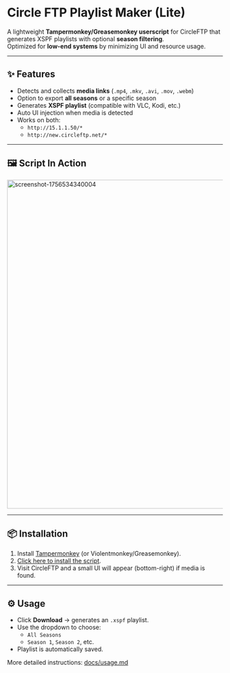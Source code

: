 # Circle FTP Playlist Maker (Lite)

A lightweight **Tampermonkey/Greasemonkey userscript** for CircleFTP that generates XSPF playlists with optional **season filtering**.  
Optimized for **low-end systems** by minimizing UI and resource usage.  

---

## ✨ Features
- Detects and collects **media links** (`.mp4`, `.mkv`, `.avi`, `.mov`, `.webm`)
- Option to export **all seasons** or a specific season
- Generates **XSPF playlist** (compatible with VLC, Kodi, etc.)
- Auto UI injection when media is detected
- Works on both:
  - `http://15.1.1.50/*`
  - `http://new.circleftp.net/*`
---
## 🖼️ Script In Action
<img width="1365" height="767" alt="screenshot-1756534340004" src="https://github.com/user-attachments/assets/ec978776-b5ed-4960-96e2-f59608221029" />

---

## 📦 Installation
1. Install [Tampermonkey](https://www.tampermonkey.net/) (or Violentmonkey/Greasemonkey).
2. [Click here to install the script](userscript/circle-ftp-playlist-maker-lite.user.js?raw=1).
3. Visit CircleFTP and a small UI will appear (bottom-right) if media is found.

---

## ⚙️ Usage
- Click **Download** → generates an `.xspf` playlist.
- Use the dropdown to choose:
  - `All Seasons`
  - `Season 1`, `Season 2`, etc.
- Playlist is automatically saved.

More detailed instructions: [docs/usage.md](docs/usage.md)

